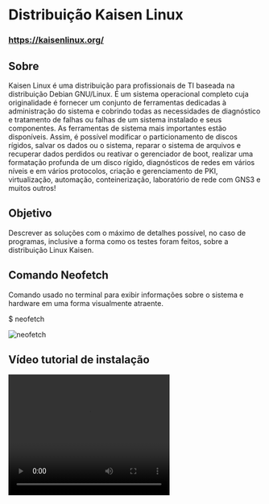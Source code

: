 # Distribuição Kaisen Linux
### https://kaisenlinux.org/
## Sobre
Kaisen Linux é uma distribuição para profissionais de TI baseada na distribuição Debian GNU/Linux. É um sistema operacional completo cuja originalidade é fornecer um conjunto de ferramentas dedicadas à administração do sistema e cobrindo todas as necessidades de diagnóstico e tratamento de falhas ou falhas de um sistema instalado e seus componentes. As ferramentas de sistema mais importantes estão disponíveis. Assim, é possível modificar o particionamento de discos rígidos, salvar os dados ou o sistema, reparar o sistema de arquivos e recuperar dados perdidos ou reativar o gerenciador de boot, realizar uma formatação profunda de um disco rígido, diagnósticos de redes em vários níveis e em vários protocolos, criação e gerenciamento de PKI, virtualização, automação, conteinerização, laboratório de rede com GNS3 e muitos outros!

## Objetivo
Descrever as soluções com o máximo de detalhes possível, no caso de programas,
inclusive a forma como os testes foram feitos, sobre a distribuição Linux Kaisen.

## Comando Neofetch
Comando usado no terminal para exibir informações sobre o sistema e hardware em uma forma visualmente atraente. 

$ neofetch

![neofetch](https://github.com/gabiel98/EduardoHenrique_GabrielPeixoto_dist_os_rr_2023/blob/main/M%C3%ADdias/Comando%20Neofetch.png)


## Vídeo tutorial de instalação

<video width="320" height="240" controls>
  <source src="[URL_DO_VÍDEO](https://youtu.be/qOOOKVGUmEw)" type="video/mp4">
  Seu navegador não suporta a reprodução de vídeo.
</video>
